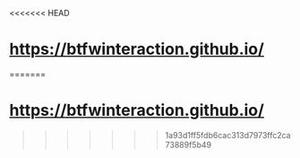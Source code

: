 <<<<<<< HEAD
# https://btfwinteraction.github.io/
=======
# https://btfwinteraction.github.io/
>>>>>>> 1a93d1ff5fdb6cac313d7973ffc2ca73889f5b49

